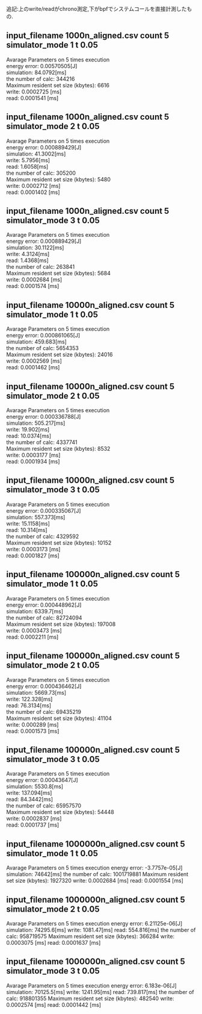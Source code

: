 追記:上のwrite/readがchrono測定,下がbpfでシステムコールを直接計測したもの.  
  
## input_filename 1000n_aligned.csv count 5 simulator_mode 1 t 0.05  
Avarage Parameters on 5 times execution  
energy error: 0.00570505[J]  
simulation: 84.0792[ms]  
the number of calc: 344216  
        Maximum resident set size (kbytes): 6616  
write:  0.0002725 [ms]  
read:  0.0001541 [ms]  
## input_filename 1000n_aligned.csv count 5 simulator_mode 2 t 0.05  
Avarage Parameters on 5 times execution  
energy error: 0.000889429[J]  
simulation: 41.3002[ms]  
write: 5.7956[ms]  
read: 1.6058[ms]  
the number of calc: 305200  
        Maximum resident set size (kbytes): 5480  
write:  0.0002712 [ms]  
read:  0.0001402 [ms]  
## input_filename 1000n_aligned.csv count 5 simulator_mode 3 t 0.05  
Avarage Parameters on 5 times execution  
energy error: 0.000889429[J]  
simulation: 30.1122[ms]  
write: 4.3124[ms]  
read: 1.4368[ms]  
the number of calc: 263841  
        Maximum resident set size (kbytes): 5684  
write:  0.0002684 [ms]  
read:  0.0001574 [ms]  
## input_filename 10000n_aligned.csv count 5 simulator_mode 1 t 0.05  
Avarage Parameters on 5 times execution  
energy error: 0.000861065[J]  
simulation: 459.683[ms]  
the number of calc: 5654353  
        Maximum resident set size (kbytes): 24016  
write:  0.0002569 [ms]  
read:  0.0001462 [ms]  
## input_filename 10000n_aligned.csv count 5 simulator_mode 2 t 0.05  
Avarage Parameters on 5 times execution  
energy error: 0.000336788[J]  
simulation: 505.217[ms]  
write: 19.902[ms]  
read: 10.0374[ms]  
the number of calc: 4337741  
        Maximum resident set size (kbytes): 8532  
write:  0.0003177 [ms]  
read:  0.0001934 [ms]  
## input_filename 10000n_aligned.csv count 5 simulator_mode 3 t 0.05  
Avarage Parameters on 5 times execution  
energy error: 0.000335067[J]  
simulation: 557.373[ms]  
write: 15.1158[ms]  
read: 10.314[ms]  
the number of calc: 4329592  
        Maximum resident set size (kbytes): 10152  
write:  0.0003173 [ms]  
read:  0.0001827 [ms]  
## input_filename 100000n_aligned.csv count 5 simulator_mode 1 t 0.05  
Avarage Parameters on 5 times execution  
energy error: 0.000448962[J]  
simulation: 6339.7[ms]  
the number of calc: 82724094  
        Maximum resident set size (kbytes): 197008  
write:  0.0003473 [ms]  
read:  0.0002211 [ms]  
## input_filename 100000n_aligned.csv count 5 simulator_mode 2 t 0.05  
Avarage Parameters on 5 times execution  
energy error: 0.000436462[J]  
simulation: 5669.73[ms]  
write: 122.328[ms]  
read: 76.3134[ms]  
the number of calc: 69435219  
        Maximum resident set size (kbytes): 41104  
write:  0.000289 [ms]  
read:  0.0001573 [ms]  
## input_filename 100000n_aligned.csv count 5 simulator_mode 3 t 0.05  
Avarage Parameters on 5 times execution  
energy error: 0.00043647[J]  
simulation: 5530.8[ms]  
write: 137.094[ms]  
read: 84.3442[ms]  
the number of calc: 65957570  
        Maximum resident set size (kbytes): 54448  
write:  0.0002837 [ms]  
read:  0.0001737 [ms]  
## input_filename 1000000n_aligned.csv count 5 simulator_mode 1 t 0.05
Avarage Parameters on 5 times execution
energy error: -3.7757e-05[J]
simulation: 74642[ms]
the number of calc: 1001719881
        Maximum resident set size (kbytes): 1927320
write:  0.0002684 [ms]
read:  0.0001554 [ms]
## input_filename 1000000n_aligned.csv count 5 simulator_mode 2 t 0.05
Avarage Parameters on 5 times execution
energy error: 6.21125e-06[J]
simulation: 74295.6[ms]
write: 1081.47[ms]
read: 554.816[ms]
the number of calc: 958719575
        Maximum resident set size (kbytes): 366284
write:  0.0003075 [ms]
read:  0.0001637 [ms]
## input_filename 1000000n_aligned.csv count 5 simulator_mode 3 t 0.05
Avarage Parameters on 5 times execution
energy error: 6.183e-06[J]
simulation: 70125.5[ms]
write: 1241.95[ms]
read: 739.817[ms]
the number of calc: 918801355
        Maximum resident set size (kbytes): 482540
write:  0.0002574 [ms]
read:  0.0001442 [ms]